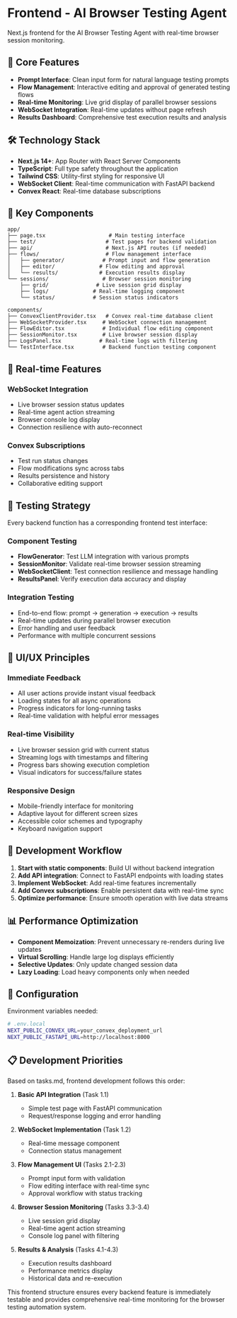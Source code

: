 # Frontend - AI Browser Testing Agent

Next.js frontend for the AI Browser Testing Agent with real-time browser session monitoring.

## 🎯 Core Features

- **Prompt Interface**: Clean input form for natural language testing prompts
- **Flow Management**: Interactive editing and approval of generated testing flows  
- **Real-time Monitoring**: Live grid display of parallel browser sessions
- **WebSocket Integration**: Real-time updates without page refresh
- **Results Dashboard**: Comprehensive test execution results and analysis

## 🛠️ Technology Stack

- **Next.js 14+**: App Router with React Server Components
- **TypeScript**: Full type safety throughout the application
- **Tailwind CSS**: Utility-first styling for responsive UI
- **WebSocket Client**: Real-time communication with FastAPI backend
- **Convex React**: Real-time database subscriptions

## 📁 Key Components

```
app/
├── page.tsx                    # Main testing interface
├── test/                      # Test pages for backend validation
├── api/                       # Next.js API routes (if needed)
├── flows/                     # Flow management interface
│   ├── generator/            # Prompt input and flow generation
│   ├── editor/              # Flow editing and approval
│   └── results/             # Execution results display
└── sessions/                 # Browser session monitoring
    ├── grid/               # Live session grid display
    ├── logs/              # Real-time logging component
    └── status/            # Session status indicators

components/
├── ConvexClientProvider.tsx   # Convex real-time database client
├── WebSocketProvider.tsx     # WebSocket connection management
├── FlowEditor.tsx            # Individual flow editing component
├── SessionMonitor.tsx        # Live browser session display
├── LogsPanel.tsx            # Real-time logs with filtering
└── TestInterface.tsx         # Backend function testing component
```

## 🔄 Real-time Features

### WebSocket Integration
- Live browser session status updates
- Real-time agent action streaming
- Browser console log display
- Connection resilience with auto-reconnect

### Convex Subscriptions
- Test run status changes
- Flow modifications sync across tabs
- Results persistence and history
- Collaborative editing support

## 🧪 Testing Strategy

Every backend function has a corresponding frontend test interface:

### Component Testing
- **FlowGenerator**: Test LLM integration with various prompts
- **SessionMonitor**: Validate real-time browser session streaming  
- **WebSocketClient**: Test connection resilience and message handling
- **ResultsPanel**: Verify execution data accuracy and display

### Integration Testing
- End-to-end flow: prompt → generation → execution → results
- Real-time updates during parallel browser execution
- Error handling and user feedback
- Performance with multiple concurrent sessions

## 🎨 UI/UX Principles

### Immediate Feedback
- All user actions provide instant visual feedback
- Loading states for all async operations
- Progress indicators for long-running tasks
- Real-time validation with helpful error messages

### Real-time Visibility
- Live browser session grid with current status
- Streaming logs with timestamps and filtering
- Progress bars showing execution completion
- Visual indicators for success/failure states

### Responsive Design
- Mobile-friendly interface for monitoring
- Adaptive layout for different screen sizes
- Accessible color schemes and typography
- Keyboard navigation support

## 🚀 Development Workflow

1. **Start with static components**: Build UI without backend integration
2. **Add API integration**: Connect to FastAPI endpoints with loading states
3. **Implement WebSocket**: Add real-time features incrementally
4. **Add Convex subscriptions**: Enable persistent data with real-time sync
5. **Optimize performance**: Ensure smooth operation with live data streams

## 📊 Performance Optimization

- **Component Memoization**: Prevent unnecessary re-renders during live updates
- **Virtual Scrolling**: Handle large log displays efficiently
- **Selective Updates**: Only update changed session data
- **Lazy Loading**: Load heavy components only when needed

## 🔧 Configuration

Environment variables needed:
```bash
# .env.local
NEXT_PUBLIC_CONVEX_URL=your_convex_deployment_url
NEXT_PUBLIC_FASTAPI_URL=http://localhost:8000
```

## 📋 Development Priorities

Based on tasks.md, frontend development follows this order:

1. **Basic API Integration** (Task 1.1)
   - Simple test page with FastAPI communication
   - Request/response logging and error handling

2. **WebSocket Implementation** (Task 1.2)  
   - Real-time message component
   - Connection status management

3. **Flow Management UI** (Tasks 2.1-2.3)
   - Prompt input form with validation
   - Flow editing interface with real-time sync
   - Approval workflow with status tracking

4. **Browser Session Monitoring** (Tasks 3.3-3.4)
   - Live session grid display
   - Real-time agent action streaming
   - Console log panel with filtering

5. **Results & Analysis** (Tasks 4.1-4.3)
   - Execution results dashboard
   - Performance metrics display
   - Historical data and re-execution

This frontend structure ensures every backend feature is immediately testable and provides comprehensive real-time monitoring for the browser testing automation system.
